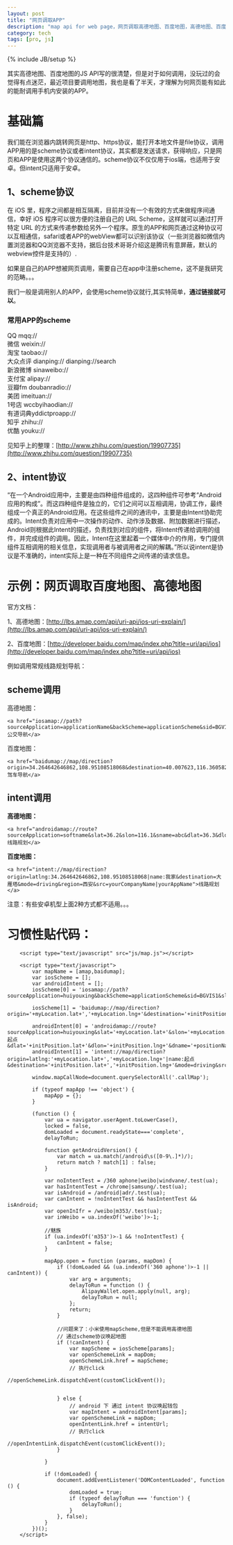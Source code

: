```yaml
---
layout: post
title: "网页调取APP"
description: "map api for web page，网页调取高德地图、百度地图，高德地图、百度地图URL api使用，网页调取原生地图API"
category: tech
tags: [pro, js]
---
```

{% include JB/setup %}



其实高德地图、百度地图的JS API写的很清楚，但是对于如何调用，没玩过的会觉得有点迷茫，最近项目要调用地图，我也是看了半天，才理解为何网页能有如此的能耐调用手机内安装的APP。
# 基础篇

我们能在浏览器内跳转网页是http、https协议，能打开本地文件是file协议，调用APP用的是scheme协议或者intent协议，其实都是发送请求，获得响应，只是网页和APP是使用这两个协议通信的。scheme协议不仅仅用于ios端，也适用于安卓。但intent只适用于安卓。

## 1、scheme协议
在 iOS 里，程序之间都是相互隔离，目前并没有一个有效的方式来做程序间通信，幸好 iOS 程序可以很方便的注册自己的 URL Scheme，这样就可以通过打开特定 URL 的方式来传递参数给另外一个程序。原生的APP和网页通过这种协议可以互相通信，safari或者APP的webView都可以识别该协议（一些浏览器如微信内置浏览器和QQ浏览器不支持，据后台技术哥哥介绍这是腾讯有意屏蔽，默认的webview控件是支持的）.

如果是自己的APP想被网页调用，需要自己在app中注册scheme，这不是我研究的范畴。。。

我们一般是调用别人的APP，会使用scheme协议就行,其实特简单，**通过链接就可以**。

### 常用APP的scheme
QQ   mqq://   
微信  weixin://   
淘宝  taobao://   
大众点评  dianping:// dianping://search   
新浪微博  sinaweibo://   
支付宝 alipay://   
豆瓣fm    doubanradio://    
美团  imeituan://     
1号店 wccbyihaodian://   
有道词典yddictproapp://   
知乎  zhihu://  
优酷  youku://

见知乎上的整理：[http://www.zhihu.com/question/19907735](http://www.zhihu.com/question/19907735)

## 2、intent协议
“在一个Android应用中，主要是由四种组件组成的，这四种组件可参考“Android应用的构成”。而这四种组件是独立的，它们之间可以互相调用，协调工作，最终组成一个真正的Android应用。在这些组件之间的通讯中，主要是由Intent协助完成的。Intent负责对应用中一次操作的动作、动作涉及数据、附加数据进行描述，Android则根据此Intent的描述，负责找到对应的组件，将Intent传递给调用的组件，并完成组件的调用。因此，Intent在这里起着一个媒体中介的作用，专门提供组件互相调用的相关信息，实现调用者与被调用者之间的解耦。”所以说intent是协议是不准确的，intent实际上是一种在不同组件之间传递的请求信息。

# 示例：网页调取百度地图、高德地图

官方文档：

1、高德地图：[http://lbs.amap.com/api/uri-api/ios-uri-explain/](http://lbs.amap.com/api/uri-api/ios-uri-explain/)

2、百度地图：[http://developer.baidu.com/map/index.php?title=uri/api/ios](http://developer.baidu.com/map/index.php?title=uri/api/ios)

例如调用常规线路规划导航：

## scheme调用

高德地图：

	<a href="iosamap://path?sourceApplication=applicationName&backScheme=applicationScheme&sid=BGVIS1&slat=39.92848272&slon=116.39560823&sname=A&did=BGVIS2&dlat=39.98848272&dlon=116.47560823&dname=B&dev=0&m=0&t=0">公交导航</a>

百度地图：
	
	<a href="baidumap://map/direction?origin=34.264642646862,108.95108518068&destination=40.007623,116.360582&mode=driving&src=yourCompanyName|yourAppName">驾车导航</a>

## intent调用

**高德地图：**

	<a href="androidamap://route?sourceApplication=softname&slat=36.2&slon=116.1&sname=abc&dlat=36.3&dlon=116.2&dname=def&dev=0&m=0&t=1&showType=1">线路规划</a>

**百度地图：**

	<a href="intent://map/direction?origin=latlng:34.264642646862,108.95108518068|name:我家&destination=大雁塔&mode=driving&region=西安&src=yourCompanyName|yourAppName">线路规划</a>

注意：有些安卓机型上面2种方式都不适用。。。

# 习惯性贴代码：
        <script type="text/javascript" src="js/map.js"></script>
    
        <script type="text/javascript">
            var mapName = [amap,baidumap];
            var iosScheme = [];
            var androidIntent = [];
            iosScheme[0] = 'iosamap://path?sourceApplication=huiyouxing&backScheme=applicationScheme&sid=BGVIS1&slat=&slon=&sname=&did=BGVIS2&dlat='+initPosition.lat+'&dlon='+initPosition.lng+'&dname='+positionName+'&dev=0&m=0&t=0';

            iosScheme[1] = 'baidumap://map/direction?origin='+myLocation.lat+','+myLocation.lng+'&destination='+initPosition.lat+','+initPosition.lng+'&mode=driving&src=huiyouxing';

            androidIntent[0] = 'androidamap://route?sourceApplication=huiyouxing&slat='+myLocation.lat+'&slon='+myLocation.lng+'&sname=起点&dlat='+initPosition.lat+'&dlon='+initPosition.lng+'&dname='+positionName+'&dev=0&m=0&t=1&showType=1';
            androidIntent[1] = 'intent://map/direction?origin=latlng:'+myLocation.lat+','+myLocation.lng+'|name:起点&destination='+initPosition.lat+','+initPosition.lng+'&mode=driving&src=huiyouxing';

            window.mapCallNode=document.querySelectorAll('.callMap');

            if (typeof mapApp !== 'object') {
                mapApp = {};
            }

            (function () {
                var ua = navigator.userAgent.toLowerCase(),
                locked = false,
                domLoaded = document.readyState==='complete',
                delayToRun;

                function getAndroidVersion() {
                    var match = ua.match(/android\s([0-9\.]*)/);
                    return match ? match[1] : false;
                }

                var noIntentTest = /360 aphone|weibo|windvane/.test(ua);
                var hasIntentTest = /chrome|samsung/.test(ua);
                var isAndroid = /android|adr/.test(ua);
                var canIntent = !noIntentTest && hasIntentTest && isAndroid;
                var openInIfr = /weibo|m353/.test(ua);
                var inWeibo = ua.indexOf('weibo')>-1;

                //魅族
                if (ua.indexOf('m353')>-1 && !noIntentTest) {
                    canIntent = false;
                }

                mapApp.open = function (params, mapDom) {
                    if (!domLoaded && (ua.indexOf('360 aphone')>-1 || canIntent)) {
                        var arg = arguments;
                        delayToRun = function () {
                            AlipayWallet.open.apply(null, arg);
                            delayToRun = null;
                        };
                        return;
                    }

                    //问题来了：小米使用mapScheme,但是不能调用高德地图
                    // 通过scheme协议唤起地图
                    if (!canIntent) {
                        var mapScheme = iosScheme[params];
                        var openSchemeLink = mapDom;
                        openSchemeLink.href = mapScheme;
                        // 执行click
                        //openSchemeLink.dispatchEvent(customClickEvent());
                        

                    } else {
                        // android 下 通过 intent 协议唤起钱包
                        var mapIntent = androidIntent[params];
                        var openSchemeLink = mapDom;
                        openIntentLink.href = intentUrl;
                        // 执行click
                        //openIntentLink.dispatchEvent(customClickEvent());
                    }

                }

                if (!domLoaded) {
                    document.addEventListener('DOMContentLoaded', function () {
                        domLoaded = true;
                        if (typeof delayToRun === 'function') {
                            delayToRun();
                        }
                    }, false);
                }
            })();
        </script>
